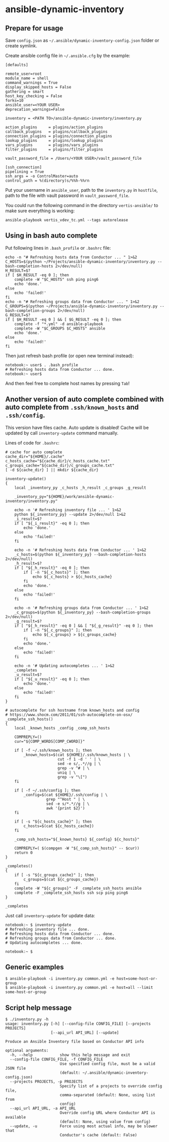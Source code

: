 ansible-dynamic-inventory
===

Prepare for usage
---

Save `config.json` as `~/.ansible/dynamic-inventory-config.json` folder or create symlink.

Create ansible config file in `~/.ansible.cfg` by the example:
```
[defaults]

remote_user=root
module_name = shell
command_warnings = True
display_skipped_hosts = False
gathering = smart
host_key_checking = False
forks=10
ansible_user=<YOUR USER>
deprecation_warnings=False

inventory = <PATH TO>/ansible-dynamic-inventory/inventory.py

action_plugins     = plugins/action_plugins
callback_plugins   = plugins/callback_plugins
connection_plugins = plugins/connection_plugins
lookup_plugins     = plugins/lookup_plugins
vars_plugins       = plugins/vars_plugins
filter_plugins     = plugins/filter_plugins

vault_password_file = /Users/<YOUR USER>/vault_password_file

[ssh_connection]
pipelining = True
ssh_args = -o ControlMaster=auto
control_path = %(directory)s/%%h-%%rn
```
Put your username in `ansible_user`, path to the `inventory.py` in `hostfile`, path to the file with vault password in `vault_password_file`.

You could run the following command in the directory `vertis-ansible/` to make sure everything is working:
```
ansible-playbook vertis_vdev_tc.yml --tags autorelease
```

Using in bash auto complete
---
Put following lines in  `.bash_profile` or `.bashrc` file:
```
echo -n "# Refreshing hosts data from Conductor ... " 1>&2
C_HOSTS=$(python ~/Projects/ansible-dynamic-inventory/inventory.py --bash-completion-hosts 2>/dev/null)
H_RESULT=$?
if [ $H_RESULT -eq 0 ]; then
    complete -W "$C_HOSTS" ssh ping ping6
    echo 'done.'
else
    echo 'failed!'
fi
echo -n "# Refreshing groups data from Conductor ... " 1>&2
C_GROUPS=$(python ~/Projects/ansible-dynamic-inventory/inventory.py --bash-completion-groups 2>/dev/null)
G_RESULT=$?
if [ $H_RESULT -eq 0 ] && [ $G_RESULT -eq 0 ]; then
    complete -f "*.yml" -d ansible-playbook
    complete -W "$C_GROUPS $C_HOSTS" ansible
    echo 'done.'
else
    echo 'failed!'
fi
```
Then just refresh bash profile (or open new terminal instead):
```
notebook:~ user$ . .bash_profile
# Refreshing hosts data from Conductor ... done.
notebook:~ user$
```
And then feel free to complete host names by pressing `Tab`!

Another version of auto complete combined with auto complete from `.ssh/known_hosts` and `.ssh/config`.
---
This version have files cache.
Auto update is disabled!
Cache will be updated by call `inventory-update` command manually.

Lines of code for `.bashrc`:
```
# cache for auto complete
cache_dir="${HOME}/.cache"
c_hosts_cache="${cache_dir}/c_hosts_cache.txt"
c_groups_cache="${cache_dir}/c_groups_cache.txt"
[ -d ${cache_dir} ] || mkdir ${cache_dir}

inventory-update()
{
    local _inventory_py _c_hosts _h_result _c_groups _g_result

    _inventory_py="${HOME}/work/ansible-dynamic-inventory/inventory.py"

    echo -n '# Refreshing inventory file ... ' 1>&2
    python ${_inventory_py} --update 2>/dev/null 1>&2
    _i_result=$?
    if [ "${_i_result}" -eq 0 ]; then
        echo 'done.'
    else
        echo 'failed!'
    fi

    echo -n '# Refreshing hosts data from Conductor ... ' 1>&2
    _c_hosts=$(python ${_inventory_py} --bash-completion-hosts 2>/dev/null)
    _h_result=$?
    if [ "${_h_result}" -eq 0 ]; then
        if [ -n "${_c_hosts}" ]; then
            echo ${_c_hosts} > ${c_hosts_cache}
        fi
        echo 'done.'
    else
        echo 'failed!'
    fi

    echo -n '# Refreshing groups data from Conductor ... ' 1>&2
    _c_groups=$(python ${_inventory_py} --bash-completion-groups 2>/dev/null)
    _g_result=$?
    if [ "${_h_result}" -eq 0 ] && [ "${_g_result}" -eq 0 ]; then
        if [ -n "${_c_groups}" ]; then
            echo ${_c_groups} > ${c_groups_cache}
        fi
        echo 'done.'
    else
        echo 'failed!'
    fi

    echo -n '# Updating autocompletes ... ' 1>&2
    _completes
    _u_result=$?
    if [ "${_u_result}" -eq 0 ]; then
        echo 'done.'
    else
        echo 'failed!'
    fi
}

# autocomplete for ssh hostname from known_hosts and config
# https://www.shocm.com/2011/01/ssh-autocomplete-on-osx/
_complete_ssh_hosts()
{
    local _known_hosts _config _comp_ssh_hosts

    COMPREPLY=()
    cur="${COMP_WORDS[COMP_CWORD]}"

    if [ -f ~/.ssh/known_hosts ]; then
        _known_hosts=$(cat ${HOME}/.ssh/known_hosts | \
                       cut -f 1 -d ' ' | \
                       sed -e s/,.*//g | \
                       grep -v ^# | \
                       uniq | \
                       grep -v "\[")
    fi

    if [ -f ~/.ssh/config ]; then
        _config=$(cat ${HOME}/.ssh/config | \
                  grep "^Host " | \
                  sed -e s/*.*//g | \
                  awk '{print $2}')
    fi

    if [ -s "${c_hosts_cache}" ]; then
        c_hosts=$(cat ${c_hosts_cache})
    fi

    _comp_ssh_hosts="${_known_hosts} ${_config} ${c_hosts}"

    COMPREPLY=( $(compgen -W "${_comp_ssh_hosts}" -- $cur))
    return 0
}

_completes()
{
    if [ -s "${c_groups_cache}" ]; then
        c_groups=$(cat ${c_groups_cache})
    fi
    complete -W "${c_groups}" -F _complete_ssh_hosts ansible
    complete -F _complete_ssh_hosts ssh scp ping ping6
}

_completes
```
Just call `inventory-update` for update data:
```
notebook:~ $ inventory-update
# Refreshing inventory file ... done.
# Refreshing hosts data from Conductor ... done.
# Refreshing groups data from Conductor ... done.
# Updating autocompletes ... done.

notebook:~ $
```

Generic examples
---

```
$ ansible-playbook -i inventory.py common.yml -e host=some-host-or-group
$ ansible-playbook -i inventory.py common.yml -e host=all --limit some-host-or-group
```

Script help message
---

```
$ ./inventory.py -h
usage: inventory.py [-h] [--config-file CONFIG_FILE] [--projects PROJECTS]
                    [--api_url API_URL] [--update]

Produce an Ansible Inventory file based on Conductor API info

optional arguments:
  -h, --help            show this help message and exit
  --config-file CONFIG_FILE, -f CONFIG_FILE
                        Use specified config file, must be a valid JSON file
                        (default: ~/.ansible/dynamic-inventory-config.json)
  --projects PROJECTS, -p PROJECTS
                        Specify list of a projects to override config file,
                        comma-separated (default: None, using list from
                        config)
  --api_url API_URL, -a API_URL
                        Override config URL where Conductor API is available
                        (default: None, using value from config)
  --update, -u          Force using most actual info, may be slower that
                        Conductor's cache (default: False)
```
